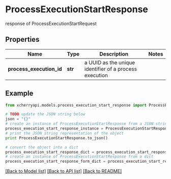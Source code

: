 # ProcessExecutionStartResponse

response of ProcessExecutionStartRequest

## Properties

Name | Type | Description | Notes
------------ | ------------- | ------------- | -------------
**process_execution_id** | **str** | a UUID as the unique identifier of a process execution | 

## Example

```python
from xcherryapi.models.process_execution_start_response import ProcessExecutionStartResponse

# TODO update the JSON string below
json = "{}"
# create an instance of ProcessExecutionStartResponse from a JSON string
process_execution_start_response_instance = ProcessExecutionStartResponse.from_json(json)
# print the JSON string representation of the object
print ProcessExecutionStartResponse.to_json()

# convert the object into a dict
process_execution_start_response_dict = process_execution_start_response_instance.to_dict()
# create an instance of ProcessExecutionStartResponse from a dict
process_execution_start_response_form_dict = process_execution_start_response.from_dict(process_execution_start_response_dict)
```
[[Back to Model list]](../README.md#documentation-for-models) [[Back to API list]](../README.md#documentation-for-api-endpoints) [[Back to README]](../README.md)


